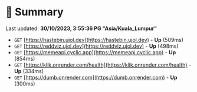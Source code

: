 # 📖 Summary
Last updated: **30/10/2023, 3:55:36 PG "Asia/Kuala_Lumpur"**

- `GET` [https://hastebin.ujol.dev](https://hastebin.ujol.dev) - **Up** (509ms)
- `GET` [https://reddviz.ujol.dev](https://reddviz.ujol.dev) - **Up** (498ms)
- `GET` [https://memeapi.cyclic.app](https://memeapi.cyclic.app) - **Up** (854ms)
- `GET` [https://klik.onrender.com/health](https://klik.onrender.com/health) - **Up** (334ms)
- `GET` [https://dumb.onrender.com](https://dumb.onrender.com) - **Up** (300ms)
